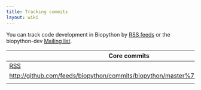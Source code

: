 ```yaml
---
title: Tracking commits
layout: wiki
---
```


You can track code development in Biopython by [RSS
feeds](wp:RSS_(file_format) "wikilink") or the biopython-dev [Mailing
list](Mailing_lists "wikilink").

| Core commits                                                                            |
|-----------------------------------------------------------------------------------------|
| [RSS](http://github.com/feeds/biopython/commits/biopython/master)                       |
| <rss><http://github.com/feeds/biopython/commits/biopython/master%7Cdate%7Cmax=20></rss> |
||


